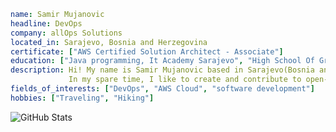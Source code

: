 ```yaml
name: Samir Mujanovic
headline: DevOps
company: allOps Solutions
located_in: Sarajevo, Bosnia and Herzegovina
certificate: ["AWS Certified Solution Architect - Associate"]
education: ["Java programming, It Academy Sarajevo", "High School Of Graphics Technologies, Multimedia, and Design"]
description: Hi! My name is Samir Mujanovic based in Sarajevo(Bosnia and Herzegovina). I describe myself as a DevOps and Developer who loves coding, open-source projects, and cloud platforms. Experienced with all stages of the development/deployment              of various projects and managing Linux servers. 
             In my spare time, I like to create and contribute to open-source projects. That helps me to learn a lot of new stuff, grow as a developer, and support other open-source projects. I love traveling and discovering new places.
fields_of_interests: ["DevOps", "AWS Cloud", "software development"]
hobbies: ["Traveling", "Hiking"]
```
<img align="left" alt="GitHub Stats" src="https://github-readme-stats.vercel.app/api?username=samir-mujanovic&show_icons=true&theme=transparent&hide_border=true" />
